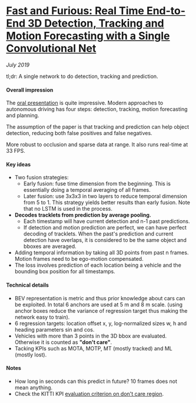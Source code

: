 # [Fast and Furious: Real Time End-to-End 3D Detection, Tracking and Motion Forecasting with a Single Convolutional Net](http://openaccess.thecvf.com/content_cvpr_2018/papers/Luo_Fast_and_Furious_CVPR_2018_paper.pdf)

_July 2019_

tl;dr: A single network to do detection, tracking and prediction.

#### Overall impression
The [oral presentation](https://youtu.be/Jl1NeziAHFY?t=1471) is quite impressive. Modern approaches to autonomous driving has four steps: detection, tracking, motion forecasting and planning.

The assumption of the paper is that tracking and prediction can help object detection, reducing both false positives and false negatives.

More robust to occlusion and sparse data at range. It also runs real-time at 33 FPS.

#### Key ideas
- Two fusion strategies:
	- Early fusion: fuse time dimension from the beginning. This is essentially doing a temporal averaging of all frames. 
	- Later fusion: use 3x3x3 in two layers to reduce temporal dimension from 5 to 1. This strategy yields better results than early fusion. Note that no LSTM is used in the process. 
- **Decodes tracklets from prediction by average pooling.**
	- Each timestamp will have current detection and n-1 past predictions.
	- If detection and motion prediction are perfect, we can have perfect decoding of tracklets. When the past's prediction and current detection have overlaps, it is considered to be the same object and bboxes are averaged. 
- Adding temporal information by taking all 3D points from past n frames. Motion frames need to be ego-motion compensated.
- The loss involves prediction of each location being a vehicle and the bounding box position for all timestamps. 

#### Technical details
- BEV representation is metric and thus prior knowledge about cars can be exploited. In total 6 anchors are used at 5 m and 8 m scale. (using anchor boxes reduce the variance of regression target thus making the network easy to train).
- 6 regression targets: location offset x, y, log-normalized sizes w, h and heading parameters sin and cos.
- Vehicles with more than 3 points in the 3D bbox are evaluated. Otherwise it is counted as **"don't care"**.
- Tacking KPIs such as MOTA, MOTP, MT (mostly tracked) and ML (mostly lost).

#### Notes
- How long in seconds can this predict in future? 10 frames does not mean anything.
- Check the KITTI KPI [evaluation criterion on don't care region](http://www.cvlibs.net/datasets/kitti/eval_object.php).